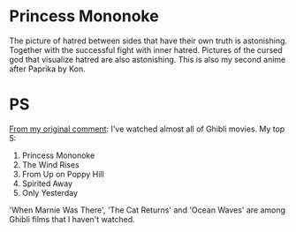# Princess Mononoke

The picture of hatred between sides that have their own truth is astonishing. Together with the successful fight with inner hatred. Pictures of the cursed god that visualize hatred are also astonishing. This is also my second anime after Paprika by Kon.

# PS

[From my original comment](http://www.crunchyroll.com/forumtopic-963547/top-5-ghibli-films#55376983): I've watched almost all of Ghibli movies. My top 5:

1. Princess Mononoke
2. The Wind Rises
3. From Up on Poppy Hill
4. Spirited Away
5. Only Yesterday

'When Marnie Was There', 'The Cat Returns' and 'Ocean Waves' are among Ghibli films that I haven't watched.
